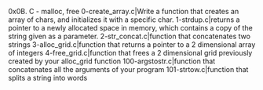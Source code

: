 0x0B. C - malloc, free
0-create_array.c|Write a function that creates an array of chars, and initializes it with a specific char.
1-strdup.c|returns a pointer to a newly allocated space in memory, which contains a copy of the string given as a parameter.
2-str_concat.c|function that concatenates two strings
3-alloc_grid.c|function that returns a pointer to a 2 dimensional array of integers
4-free_grid.c|function that frees a 2 dimensional grid previously created by your alloc_grid function
100-argstostr.c|function that concatenates all the arguments of your program
101-strtow.c|function that splits a string into words
